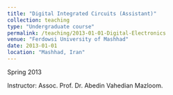 ```yaml
---
title: "Digital Integrated Circuits (Assistant)"
collection: teaching
type: "Undergraduate course"
permalink: /teaching/2013-01-01-Digital-Electronics
venue: "Ferdowsi University of Mashhad"
date: 2013-01-01
location: "Mashhad, Iran"
---
```


Spring 2013

Instructor: Assoc. Prof. Dr. Abedin Vahedian Mazloom. 
